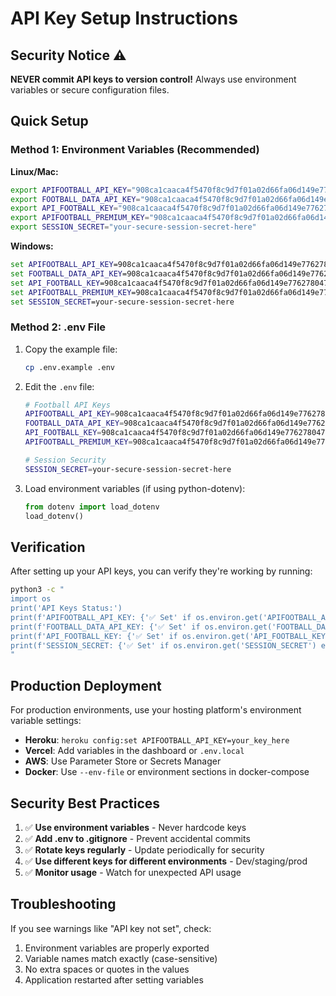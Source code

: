# API Key Setup Instructions

## Security Notice ⚠️
**NEVER commit API keys to version control!** Always use environment variables or secure configuration files.

## Quick Setup

### Method 1: Environment Variables (Recommended)

**Linux/Mac:**
```bash
export APIFOOTBALL_API_KEY="908ca1caaca4f5470f8c9d7f01a02d66fa06d149e77627804796c4f12568a485"
export FOOTBALL_DATA_API_KEY="908ca1caaca4f5470f8c9d7f01a02d66fa06d149e77627804796c4f12568a485"
export API_FOOTBALL_KEY="908ca1caaca4f5470f8c9d7f01a02d66fa06d149e77627804796c4f12568a485"
export APIFOOTBALL_PREMIUM_KEY="908ca1caaca4f5470f8c9d7f01a02d66fa06d149e77627804796c4f12568a485"
export SESSION_SECRET="your-secure-session-secret-here"
```

**Windows:**
```cmd
set APIFOOTBALL_API_KEY=908ca1caaca4f5470f8c9d7f01a02d66fa06d149e77627804796c4f12568a485
set FOOTBALL_DATA_API_KEY=908ca1caaca4f5470f8c9d7f01a02d66fa06d149e77627804796c4f12568a485
set API_FOOTBALL_KEY=908ca1caaca4f5470f8c9d7f01a02d66fa06d149e77627804796c4f12568a485
set APIFOOTBALL_PREMIUM_KEY=908ca1caaca4f5470f8c9d7f01a02d66fa06d149e77627804796c4f12568a485
set SESSION_SECRET=your-secure-session-secret-here
```

### Method 2: .env File

1. Copy the example file:
   ```bash
   cp .env.example .env
   ```

2. Edit the `.env` file:
   ```bash
   # Football API Keys
   APIFOOTBALL_API_KEY=908ca1caaca4f5470f8c9d7f01a02d66fa06d149e77627804796c4f12568a485
   FOOTBALL_DATA_API_KEY=908ca1caaca4f5470f8c9d7f01a02d66fa06d149e77627804796c4f12568a485
   API_FOOTBALL_KEY=908ca1caaca4f5470f8c9d7f01a02d66fa06d149e77627804796c4f12568a485
   APIFOOTBALL_PREMIUM_KEY=908ca1caaca4f5470f8c9d7f01a02d66fa06d149e77627804796c4f12568a485
   
   # Session Security
   SESSION_SECRET=your-secure-session-secret-here
   ```

3. Load environment variables (if using python-dotenv):
   ```python
   from dotenv import load_dotenv
   load_dotenv()
   ```

## Verification

After setting up your API keys, you can verify they're working by running:

```bash
python3 -c "
import os
print('API Keys Status:')
print(f'APIFOOTBALL_API_KEY: {'✅ Set' if os.environ.get('APIFOOTBALL_API_KEY') else '❌ Missing'}')
print(f'FOOTBALL_DATA_API_KEY: {'✅ Set' if os.environ.get('FOOTBALL_DATA_API_KEY') else '❌ Missing'}')
print(f'API_FOOTBALL_KEY: {'✅ Set' if os.environ.get('API_FOOTBALL_KEY') else '❌ Missing'}')
print(f'SESSION_SECRET: {'✅ Set' if os.environ.get('SESSION_SECRET') else '❌ Missing'}')
"
```

## Production Deployment

For production environments, use your hosting platform's environment variable settings:

- **Heroku**: `heroku config:set APIFOOTBALL_API_KEY=your_key_here`
- **Vercel**: Add variables in the dashboard or `.env.local`
- **AWS**: Use Parameter Store or Secrets Manager
- **Docker**: Use `--env-file` or environment sections in docker-compose

## Security Best Practices

1. ✅ **Use environment variables** - Never hardcode keys
2. ✅ **Add .env to .gitignore** - Prevent accidental commits
3. ✅ **Rotate keys regularly** - Update periodically for security
4. ✅ **Use different keys for different environments** - Dev/staging/prod
5. ✅ **Monitor usage** - Watch for unexpected API usage

## Troubleshooting

If you see warnings like "API key not set", check:

1. Environment variables are properly exported
2. Variable names match exactly (case-sensitive)
3. No extra spaces or quotes in the values
4. Application restarted after setting variables